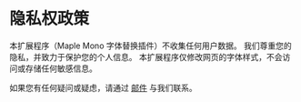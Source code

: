 # 隐私权政策

本扩展程序（Maple Mono 字体替换插件）不收集任何用户数据。 我们尊重您的隐私，并致力于保护您的个人信息。 本扩展程序仅修改网页的字体样式，不会访问或存储任何敏感信息。

如果您有任何疑问或疑虑，请通过 [邮件](mailto:peanut996@icloud.com) 与我们联系。
